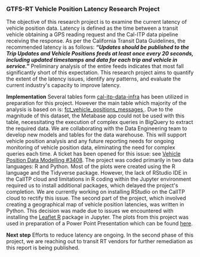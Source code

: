 ### **GTFS-RT Vehicle Position Latency Research Project**
The objective of this research project is to examine the current latency of vehicle position data. Latency is defined as the time between a transit vehicle obtaining a GPS reading request and the Cal-ITP data pipeline receiving the response.
As per the California Transit Data Guidelines, the recommended latency is as follows:
**_“Updates should be published to the Trip Updates and Vehicle Positions feeds at least once every 20 seconds, including updated timestamps and data for each trip and vehicle in service.”_**
Preliminary analysis of the entire feeds indicates that most fall significantly short of this expectation. This research project aims to quantify the extent of the latency issues, identify any patterns, and evaluate the current industry's capacity to improve latency.

**Implementation**
Several tables form [cal-itp-data-infra](https://console.cloud.google.com/bigquery?project=cal-itp-data-infra&pli=1&ws=!1m0) has been utilized in preparation for this project. However the main table which majority of the analysis is based on is: [fct_vehicle_positions_messages ](https://console.cloud.google.com/bigquery?project=cal-itp-data-infra&pli=1&ws=!1m5!1m4!4m3!1scal-itp-data-infra!2smart_gtfs!3sfct_vehicle_positions_messages).
Due to the magnitude of this dataset, the Metabase app could not be used with this table, necessitating the execution of complex queries in BigQuery to extract the required data. We are collaborating with the Data Engineering team to develop new models and tables for the data warehouse. This will support vehicle position analysis and any future reporting needs for ongoing monitoring of vehicle position data, eliminating the need for complex queries each time. A ticket has been opened for this issue: see [Vehicle Position Data Modelling #3408](https://github.com/cal-itp/data-infra/issues/3408).
The project was coded primarily in two data languages: R and Python. Most of the plots were created using the R language and the Tidyverse package. However, the lack of RStudio IDE in the CalITP cloud and limitations in R coding within the Jupyter environment required us to install additional packages, which delayed the project's completion. We are currently working on installing RStudio on the CalITP cloud to rectify this issue.
The second part of the project, which involved creating a geographical map of vehicle position latencies, was written in Python. This decision was made due to issues we encountered with installing the [Leaflet R](https://rstudio.github.io/leaflet/articles/leaflet.html) package in Jupyter.
The plots from this project was used in preparation of a Power Point Presentation which can be found [here](https://caltrans.sharepoint.com/:p:/r/sites/DOTPMPHQ-DataandDigitalServices/_layouts/15/Doc.aspx?sourcedoc=%7B6EA22AD2-0E63-46D7-97C1-9E8E87E328A6%7D&file=Latency%20Project.pptx&action=edit&mobileredirect=true).

**Next step**
Efforts to reduce latency are ongoing. In the second phase of this project, we are reaching out to transit RT vendors for further remediation as this report is being published.
